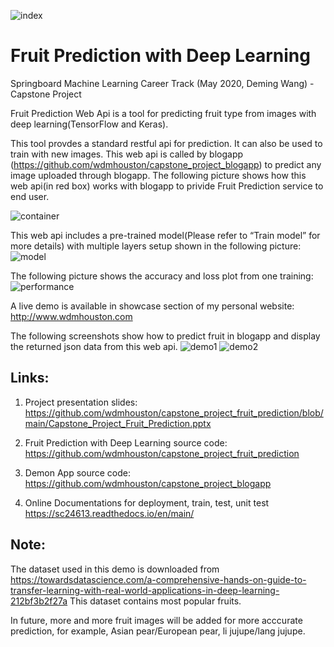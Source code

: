 ![index](https://user-images.githubusercontent.com/19333848/143232194-2de2b373-d257-4680-b226-d281abe6f179.jpg)
# Fruit Prediction with Deep Learning
Springboard Machine Learning Career Track (May 2020, Deming Wang) - Capstone Project

Fruit Prediction Web Api is a tool for predicting fruit type from images with deep learning(TensorFlow and Keras). 

This tool provdes a standard restful api for prediction. It can also be used to train with new images. 
This web api is called by blogapp (https://github.com/wdmhouston/capstone_project_blogapp) to predict any image uploaded through blogapp. The following picture shows how this web api(in red box) works with blogapp to privide Fruit Prediction service to end user.

![container](https://user-images.githubusercontent.com/19333848/143234426-59a050f4-13a3-4a9b-86cf-d57c06b098d6.jpg)

This web api includes a pre-trained model(Please refer to “Train model” for more details) with multiple layers setup shown in the following picture:
![model](https://user-images.githubusercontent.com/19333848/143234443-c936edfc-a17c-4b32-afab-dd9042e09e43.jpg)

The following picture shows the accuracy and loss plot from one training:
![performance](https://user-images.githubusercontent.com/19333848/143234450-8ad7b1b4-44ec-486a-b318-211ed1570172.jpg)

A live demo is available in showcase section of my personal website: http://www.wdmhouston.com

The following screenshots show how to predict fruit in blogapp and display the returned json data from this web api.
![demo1](https://user-images.githubusercontent.com/19333848/143234432-6ba1c085-da82-4a17-8504-a5936f4fefc2.jpg)
![demo2](https://user-images.githubusercontent.com/19333848/143234438-2cf35f26-c4f2-4009-9903-50217d109272.jpg)

## Links:
1. Project presentation slides:
https://github.com/wdmhouston/capstone_project_fruit_prediction/blob/main/Capstone_Project_Fruit_Prediction.pptx

2. Fruit Prediction with Deep Learning source code:
https://github.com/wdmhouston/capstone_project_fruit_prediction

3. Demon App source code:
https://github.com/wdmhouston/capstone_project_blogapp

4. Online Documentations for deployment, train, test, unit test 
https://sc24613.readthedocs.io/en/main/

## Note:

The dataset used in this demo is downloaded from https://towardsdatascience.com/a-comprehensive-hands-on-guide-to-transfer-learning-with-real-world-applications-in-deep-learning-212bf3b2f27a This dataset contains most popular fruits.

In future, more and more fruit images will be added for more acccurate prediction, for example, Asian pear/European pear, li jujupe/lang jujupe.

